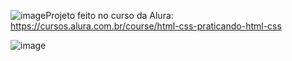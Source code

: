 ![image](https://github.com/user-attachments/assets/eec1dc6b-0bb7-4680-a974-60d5ed6079f9)Projeto feito no curso da Alura: https://cursos.alura.com.br/course/html-css-praticando-html-css

![image](https://github.com/user-attachments/assets/f9ef1be8-d6d2-4655-86a6-07951325ceb4)
